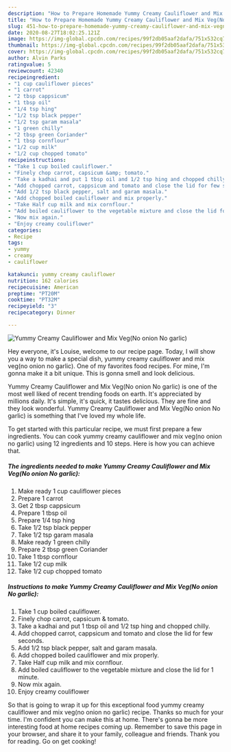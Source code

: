 ```yaml
---
description: "How to Prepare Homemade Yummy Creamy Cauliflower and Mix Veg(No onion No garlic)"
title: "How to Prepare Homemade Yummy Creamy Cauliflower and Mix Veg(No onion No garlic)"
slug: 451-how-to-prepare-homemade-yummy-creamy-cauliflower-and-mix-vegno-onion-no-garlic
date: 2020-08-27T18:02:25.121Z
image: https://img-global.cpcdn.com/recipes/99f2db05aaf2dafa/751x532cq70/yummy-creamy-cauliflower-and-mix-vegno-onion-no-garlic-recipe-main-photo.jpg
thumbnail: https://img-global.cpcdn.com/recipes/99f2db05aaf2dafa/751x532cq70/yummy-creamy-cauliflower-and-mix-vegno-onion-no-garlic-recipe-main-photo.jpg
cover: https://img-global.cpcdn.com/recipes/99f2db05aaf2dafa/751x532cq70/yummy-creamy-cauliflower-and-mix-vegno-onion-no-garlic-recipe-main-photo.jpg
author: Alvin Parks
ratingvalue: 5
reviewcount: 42340
recipeingredient:
- "1 cup cauliflower pieces"
- "1 carrot"
- "2 tbsp cappsicum"
- "1 tbsp oil"
- "1/4 tsp hing"
- "1/2 tsp black pepper"
- "1/2 tsp garam masala"
- "1 green chilly"
- "2 tbsp green Coriander"
- "1 tbsp cornflour"
- "1/2 cup milk"
- "1/2 cup chopped tomato"
recipeinstructions:
- "Take 1 cup boiled cauliflower."
- "Finely chop carrot, capsicum &amp; tomato."
- "Take a kadhai and put 1 tbsp oil and 1/2 tsp hing and chopped chilly."
- "Add chopped carrot, cappsicum and tomato and close the lid for few seconds."
- "Add 1/2 tsp black pepper, salt and garam masala."
- "Add chopped boiled cauliflower and mix properly."
- "Take Half cup milk and mix cornflour."
- "Add boiled cauliflower to the vegetable mixture and close the lid for 1 minute."
- "Now mix again."
- "Enjoy creamy couliflower"
categories:
- Recipe
tags:
- yummy
- creamy
- cauliflower

katakunci: yummy creamy cauliflower 
nutrition: 162 calories
recipecuisine: American
preptime: "PT20M"
cooktime: "PT32M"
recipeyield: "3"
recipecategory: Dinner

---
```



![Yummy Creamy Cauliflower and Mix Veg(No onion No garlic)](https://img-global.cpcdn.com/recipes/99f2db05aaf2dafa/751x532cq70/yummy-creamy-cauliflower-and-mix-vegno-onion-no-garlic-recipe-main-photo.jpg)

Hey everyone, it's Louise, welcome to our recipe page. Today, I will show you a way to make a special dish, yummy creamy cauliflower and mix veg(no onion no garlic). One of my favorites food recipes. For mine, I'm gonna make it a bit unique. This is gonna smell and look delicious.

Yummy Creamy Cauliflower and Mix Veg(No onion No garlic) is one of the most well liked of recent trending foods on earth. It's appreciated by millions daily. It's simple, it's quick, it tastes delicious. They are fine and they look wonderful. Yummy Creamy Cauliflower and Mix Veg(No onion No garlic) is something that I've loved my whole life.




To get started with this particular recipe, we must first prepare a few ingredients. You can cook yummy creamy cauliflower and mix veg(no onion no garlic) using 12 ingredients and 10 steps. Here is how you can achieve that.

<!--inarticleads1-->

##### The ingredients needed to make Yummy Creamy Cauliflower and Mix Veg(No onion No garlic):

1. Make ready 1 cup cauliflower pieces
1. Prepare 1 carrot
1. Get 2 tbsp cappsicum
1. Prepare 1 tbsp oil
1. Prepare 1/4 tsp hing
1. Take 1/2 tsp black pepper
1. Take 1/2 tsp garam masala
1. Make ready 1 green chilly
1. Prepare 2 tbsp green Coriander
1. Take 1 tbsp cornflour
1. Take 1/2 cup milk
1. Take 1/2 cup chopped tomato




<!--inarticleads2-->

##### Instructions to make Yummy Creamy Cauliflower and Mix Veg(No onion No garlic):

1. Take 1 cup boiled cauliflower.
1. Finely chop carrot, capsicum &amp; tomato.
1. Take a kadhai and put 1 tbsp oil and 1/2 tsp hing and chopped chilly.
1. Add chopped carrot, cappsicum and tomato and close the lid for few seconds.
1. Add 1/2 tsp black pepper, salt and garam masala.
1. Add chopped boiled cauliflower and mix properly.
1. Take Half cup milk and mix cornflour.
1. Add boiled cauliflower to the vegetable mixture and close the lid for 1 minute.
1. Now mix again.
1. Enjoy creamy couliflower




So that is going to wrap it up for this exceptional food yummy creamy cauliflower and mix veg(no onion no garlic) recipe. Thanks so much for your time. I'm confident you can make this at home. There's gonna be more interesting food at home recipes coming up. Remember to save this page in your browser, and share it to your family, colleague and friends. Thank you for reading. Go on get cooking!
